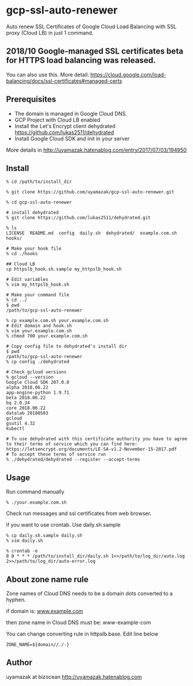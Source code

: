 # gcp-ssl-auto-renewer
Auto renew SSL Certificates of Google Cloud Load Balancing with SSL proxy (Cloud LB) in just 1 command.

## 2018/10 Google-managed SSL certificates beta for HTTPS load balancing was released. 
You can also use this.
More detail:
https://cloud.google.com/load-balancing/docs/ssl-certificates#managed-certs

## Prerequisites

- The domain is managed in Google Cloud DNS.
- GCP Project with Cloud LB enabled
- Install the Let's Encrypt client dehydrated https://github.com/lukas2511/dehydrated
- Install Google Cloud SDK and init in your server

More details in
http://uyamazak.hatenablog.com/entry/2017/07/03/194950


## Install

```
% cd /path/to/install_dir

% git clone https://github.com/uyamazak/gcp-ssl-auto-renewer.git

% cd gcp-ssl-auto-renewer

# install dehydrated
% git clone https://github.com/lukas2511/dehydrated.git

% ls
LICENSE  README.md  config  daily.sh  dehydrated/  example.com.sh  hooks/

# Make your hook file
% cd ./hooks

## Cloud LB
cp httpslb_hook.sh.sample my_httpslb_hook.sh

# Edit variables
% vim my_httpslb_hook.sh

# Make your command file
% cd ../
$ pwd
/path/to/gcp-ssl-auto-renewer

% cp example.com.sh your.example.com.sh
# Edit domain and hook.sh
% vim your.example.com.sh
% chmod 700 your.example.com.sh

# Copy config file to dehydrated's install dir
$ pwd
/path/to/gcp-ssl-auto-renewer
% cp config ./dehydrated

# Check gcloud versions
% gcloud --version
Google Cloud SDK 207.0.0
alpha 2018.06.22
app-engine-python 1.9.71
beta 2018.06.22
bq 2.0.34
core 2018.06.22
datalab 20180503
gcloud
gsutil 4.32
kubectl

# To use dehydrated with this certificate authority you have to agree to their terms of service which you can find here: https://letsencrypt.org/documents/LE-SA-v1.2-November-15-2017.pdf
# To accept these terms of service run
% ./dehydrated/dehydrated --register --accept-terms
```

## Usage

Run command manually
```
% ./your.example.com.sh
```
Check run messages and ssl certificates from web browser.

if you want to use crontab. Use daily.sh.sample
```
% cp daily.sh.sample daily.sh
% vim daily.sh
```

```
% crontab -e
0 0 * * * /path/to/install_dir/daily.sh 1>>/path/to/log_dir/auto.log 2>>/path/to/log_dir/auto-error.log
```

## About zone name rule
Zone names of Cloud DNS needs to be a domain dots converted to a hyphen.

if domain is: www.example.com

then zone name in Cloud DNS must be: www-example-com

You can change converting rule in httpslb.base.
Edit line below
```
ZONE_NAME=${domain//./-}
```

## Author
uyamazak at bizocean
http://uyamazak.hatenablog.com

